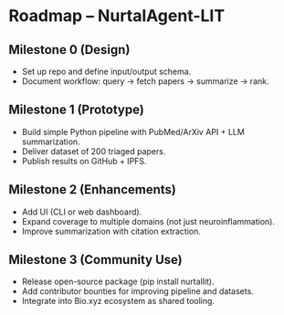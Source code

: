 # Roadmap – NurtalAgent-LIT

## Milestone 0 (Design)
- Set up repo and define input/output schema.
- Document workflow: query → fetch papers → summarize → rank.

## Milestone 1 (Prototype)
- Build simple Python pipeline with PubMed/ArXiv API + LLM summarization.
- Deliver dataset of 200 triaged papers.
- Publish results on GitHub + IPFS.

## Milestone 2 (Enhancements)
- Add UI (CLI or web dashboard).
- Expand coverage to multiple domains (not just neuroinflammation).
- Improve summarization with citation extraction.

## Milestone 3 (Community Use)
- Release open-source package (pip install nurtallit).
- Add contributor bounties for improving pipeline and datasets.
- Integrate into Bio.xyz ecosystem as shared tooling.
